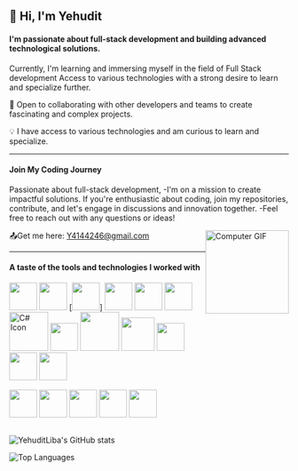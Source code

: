  ## 👋 Hi, I'm Yehudit 

#### I'm passionate about full-stack development and building advanced technological solutions.
Currently, I'm learning and immersing myself in the field of Full Stack development
Access to various technologies with a strong desire to learn and specialize further.

💞️ Open to collaborating with other developers and teams to create fascinating and complex projects.

💡 I have access to various technologies and am curious to learn and specialize.

---

#### Join My Coding Journey


Passionate about full-stack development,
-I'm on a mission to create impactful solutions. 
If you're enthusiastic about coding, 
join my repositories, contribute, and let's engage in discussions and innovation together.
-Feel free to reach out with any questions or ideas!
<div style="float: right; width: 150px;">
  <img src="https://github.com/YehuditLiba/YehuditLiba/blob/main/Y.gif" alt="Computer GIF" width="150">
</div>

📤Get me here: [Y4144246@gmail.com]()

---

 #### A taste of the tools and technologies I worked with

 
[<img src="https://upload.wikimedia.org/wikipedia/commons/6/61/HTML5_logo_and_wordmark.svg" width="50"/>](https://docs.microsoft.com/en-us/dotnet/)
[<img src="https://upload.wikimedia.org/wikipedia/commons/1/18/ISO_C%2B%2B_Logo.svg" width="50"/>](https://docs.microsoft.com/en-us/cpp/)
[[<img src="https://upload.wikimedia.org/wikipedia/commons/3/35/The_C_Programming_Language_logo.svg" width="50"/>]](https://docs.microsoft.com/en-us/cpp/c-language/)
[<img src="https://upload.wikimedia.org/wikipedia/commons/c/c3/Python-logo-notext.svg" width="50"/>](https://docs.microsoft.com/en-us/azure/python/)
[<img src="https://upload.wikimedia.org/wikipedia/commons/3/38/Jupyter_logo.svg" width="50"/>](https://docs.microsoft.com/en-us/azure/notebooks/)
[<img src="https://upload.wikimedia.org/wikipedia/commons/8/87/Sql_data_base_with_logo.png" width="50"/>](https://docs.microsoft.com/en-us/sql/)
[<img src="https://static.wikia.nocookie.net/wikies/images/4/43/Logo-csharp.png/revision/latest?cb=20180617092325&path-prefix=ru" alt="C# Icon" width="70"/>](https://docs.microsoft.com/en-us/dotnet/csharp/)
[<img src="https://upload.wikimedia.org/wikipedia/commons/3/3f/Git_icon.svg" width="50"/>](https://visualstudio.microsoft.com/vs/features/git/)
[<img src="https://logowik.com/content/uploads/images/t_postman-api-platform6643.logowik.com.webp" width="70"/>](https://www.getpostman.com/postman)
[<img src="https://img.icons8.com/color/48/000000/google-cloud-platform.png" width="60"/>](https://cloud.google.com/)
[<img src="https://upload.wikimedia.org/wikipedia/commons/a/a7/React-icon.svg" width="50"/>](https://docs.microsoft.com/en-us/azure/developer/javascript/react-vs-angular-vs-vuejs)
[<img src="https://upload.wikimedia.org/wikipedia/commons/c/cf/Angular_full_color_logo.svg" width="50"/>](https://docs.microsoft.com/en-us/aspnet/core/client-side/spa/angular?view=aspnetcore-6.0&tabs=visual-studio)
[<img src="https://upload.wikimedia.org/wikipedia/commons/d/d5/CSS3_logo_and_wordmark.svg" width="50"/>](https://docs.microsoft.com/en-us/aspnet/core/client-side/spa/css-framework?view=aspnetcore-6.0&tabs=visual-studio)


[<img src="https://upload.wikimedia.org/wikipedia/commons/9/99/Unofficial_JavaScript_logo_2.svg" width="50"/>](https://docs.microsoft.com/en-us/azure/developer/javascript/)
[<img src="https://upload.wikimedia.org/wikipedia/commons/d/d9/Node.js_logo.svg" width="50"/>](https://docs.microsoft.com/en-us/azure/developer/javascript/nodejs/)
[<img src="https://upload.wikimedia.org/wikipedia/commons/5/59/Visual_Studio_Icon_2019.svg" width="50"/>](https://visualstudio.microsoft.com/)
[<img src="https://upload.wikimedia.org/wikipedia/commons/9/9a/Visual_Studio_Code_1.35_icon.svg" width="50"/>](https://code.visualstudio.com/)
[<img src="https://upload.wikimedia.org/wikipedia/commons/e/ee/.NET_Core_Logo.svg" width="50"/>](https://dotnet.microsoft.com/)

##
![YehuditLiba's GitHub stats](https://github-readme-stats.vercel.app/api?username=YehuditLiba&show_icons=true&title_color=ff66b2&text_color=66b2ff&icon_color=ff66b2&border_color=66b2ff&bg_color=000000&hide_border=false&theme=default&cache_seconds=21600&locale=en&border_radius=4.0)

![Top Languages](https://github-readme-stats.vercel.app/api/top-langs/?username=YehuditLiba&layout=compact&title_color=ff66b2&text_color=66b2ff&icon_color=ff66b2&border_color=66b2ff&bg_color=000000&hide_border=false&theme=default&cache_seconds=21600&locale=en&border_radius=4.0)

